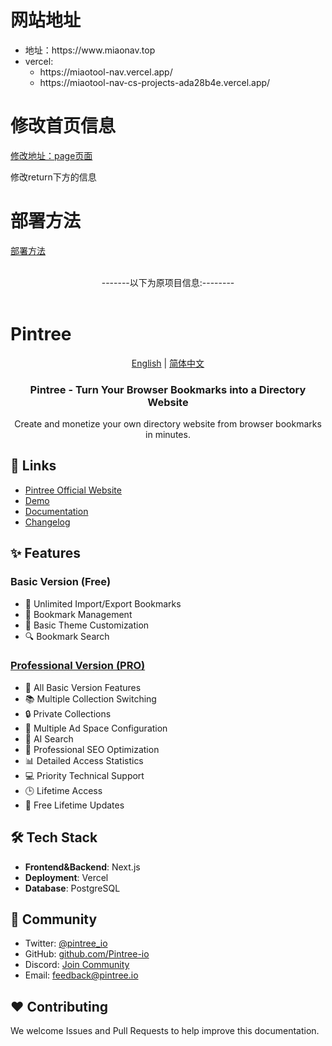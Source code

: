 # 网站地址
<ul>
  <li>地址：https://www.miaonav.top</li>
<li>
vercel:

<ul>
  
<li>https://miaotool-nav.vercel.app/</li>

<li>https://miaotool-nav-cs-projects-ada28b4e.vercel.app/</li>

</ul>
</li>
</ul>

# 修改首页信息
[修改地址：page页面](https://github.com/cheng01315/miaotool-nav-next.js/blob/main/src/app/page.tsx)

<p>修改return下方的信息</p>
  
# 部署方法
[部署方法](https://docs.pintree.io/en/guide/open-source)

<br/>
<div align="center">
-------以下为原项目信息:--------
</div>
<br/>

# Pintree

<div align="center">

[English](./README.md) | [简体中文](./README-zh.md)

  <h3>Pintree - Turn Your Browser Bookmarks into a Directory Website</h3>
  <p>Create and monetize your own directory website from browser bookmarks in minutes.</p>
</div>

## 🔗 Links

- [Pintree Official Website](https://pintree.io)
- [Demo](https://demo.pintree.io)
- [Documentation](https://docs.pintree.io)
- [Changelog](https://docs.pintree.io/en/changelog)

## ✨ Features

### Basic Version (Free)
- 📑 Unlimited Import/Export Bookmarks
- 📁 Bookmark Management
- 🎨 Basic Theme Customization
- 🔍 Bookmark Search

### [Professional Version (PRO)](https://www.pintree.io/#pricing)
- 📑 All Basic Version Features
- 📚 Multiple Collection Switching
- 🔒 Private Collections
- 📢 Multiple Ad Space Configuration
- 🤖 AI Search
- 🎯 Professional SEO Optimization
- 📊 Detailed Access Statistics
- 💻 Priority Technical Support
- 🕒 Lifetime Access
- 🔄 Free Lifetime Updates

## 🛠️ Tech Stack

- **Frontend&Backend**: Next.js
- **Deployment**: Vercel
- **Database**: PostgreSQL

## 👥 Community

- Twitter: [@pintree_io](https://twitter.com/pintree_io)
- GitHub: [github.com/Pintree-io](https://github.com/Pintree-io)
- Discord: [Join Community](https://discord.gg/gJTrkHFg)
- Email: feedback@pintree.io

## ❤️ Contributing

We welcome Issues and Pull Requests to help improve this documentation.
